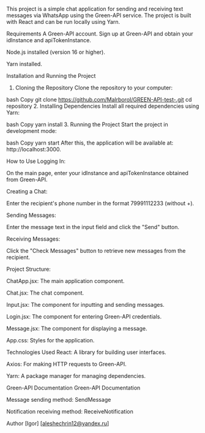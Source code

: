 This project is a simple chat application for sending and receiving text messages via WhatsApp using the Green-API service. The project is built with React and can be run locally using Yarn.

Requirements
A Green-API account. Sign up at Green-API and obtain your idInstance and apiTokenInstance.

Node.js installed (version 16 or higher).

Yarn installed.

Installation and Running the Project
1. Cloning the Repository
Clone the repository to your computer:

bash
Copy
git clone https://github.com/MalrboroI/GREEN-API-test-.git
cd repository
2. Installing Dependencies
Install all required dependencies using Yarn:

bash
Copy
yarn install
3. Running the Project
Start the project in development mode:

bash
Copy
yarn start
After this, the application will be available at: http://localhost:3000.

How to Use
Logging In:

On the main page, enter your idInstance and apiTokenInstance obtained from Green-API.

Creating a Chat:

Enter the recipient's phone number in the format 79991112233 (without +).

Sending Messages:

Enter the message text in the input field and click the "Send" button.

Receiving Messages:

Click the "Check Messages" button to retrieve new messages from the recipient.

Project Structure:

ChatApp.jsx: The main application component.

Chat.jsx: The chat component.

Input.jsx: The component for inputting and sending messages.

Login.jsx: The component for entering Green-API credentials.

Message.jsx: The component for displaying a message.

App.css: Styles for the application.


Technologies Used
React: A library for building user interfaces.

Axios: For making HTTP requests to Green-API.

Yarn: A package manager for managing dependencies.

Green-API Documentation
Green-API Documentation

Message sending method: SendMessage

Notification receiving method: ReceiveNotification

Author
[Igor]
[aleshechrin12@yandex.ru]
